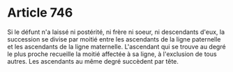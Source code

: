 # Article 746

Si le défunt n'a laissé ni postérité, ni frère ni soeur, ni descendants d'eux, la succession se divise par moitié entre les ascendants de la ligne paternelle et les ascendants de la ligne maternelle.   L'ascendant qui se trouve au degré le plus proche recueille la moitié affectée à sa ligne, à l'exclusion de tous autres.   Les ascendants au même degré succèdent par tête.